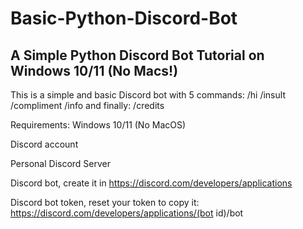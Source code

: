 # Basic-Python-Discord-Bot
## A Simple Python Discord Bot Tutorial on Windows 10/11 (No Macs!)
This is a simple and basic Discord bot with 5 commands:
/hi
/insult
/compliment
/info
and finally: /credits

Requirements:
Windows 10/11 (No MacOS)

Discord account

Personal Discord Server

Discord bot, create it in
https://discord.com/developers/applications

Discord bot token, reset your token to copy it:
https://discord.com/developers/applications/(bot id)/bot
